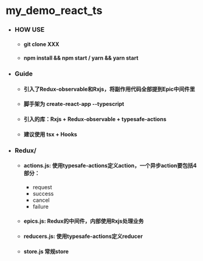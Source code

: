 
# my_demo_react_ts

* ### HOW USE
  - #### git clone XXX
  - #### npm install && npm start / yarn && yarn start

* ### Guide
  - #### 引入了Redux-observable和Rxjs，将副作用代码全部提到Epic中间件里
  - #### 脚手架为 create-react-app --typescript
  - #### 引入的库：Rxjs + Redux-observable + typesafe-actions
  - #### 建议使用 tsx + Hooks

* ### Redux/
  - #### actions.js: 使用typesafe-actions定义action，一个异步action要包括4部分：
    - request
    - success
    - cancel
    - failure
  - #### epics.js: Redux的中间件，内部使用Rxjs处理业务
  - #### reducers.js: 使用typesafe-actions定义reducer
  - #### store.js 常规store
  

